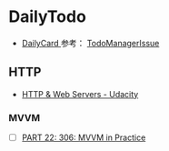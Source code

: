 
# DailyTodo

* [DailyCard ](https://github.com/FrizzleFur/DailyLearning/issues/8) 参考： [TodoManagerIssue](https://github.com/FrizzleFur/TodoManagerIssue/issues)

## HTTP

* [HTTP & Web Servers - Udacity](https://classroom.udacity.com/courses/ud303/lessons/6ff26dd7-51d6-49b3-9f90-41377bff4564/concepts/ab2f6d8d-fef4-4997-9768-e6e73325b9cb)

### MVVM

- [ ] [PART 22: 306: MVVM in Practice](https://videos.raywenderlich.com/courses/59-rwdevcon-2016-vault/lessons/22)

